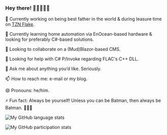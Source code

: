 ### Hey there! 👋🏻🖖🏻🥳

🔭 Currently working on being best father in the world & during leasure time on [TZN Flake](../../../tzn-flake).

🌱 Currently learning home automation via EnOcean-based hardware & looking for preferably C#-based solutions.

👯 Looking to collaborate on a (Mud)Blazor-based CMS.

🤔 Looking for help with C# P/Invoke regarding FLAC's C++ DLL.

💬 Ask me about anything you’d like. Seriously.

📫 How to reach me: e-mail or my blog.

😄 Pronouns: he/him.

⚡ Fun fact: Always be yourself! Unless you can be Batman, then always be Batman. 🦇🤘🏻

![My GitHub language stats](https://github-readme-stats.vercel.app/api/top-langs/?custom_title=Languages%20in%20own,%20non-forked%20repos&langs_count=10&layout=compact&theme=solarized-dark&username=eagle3386)

![My GitHub participation stats](https://github-readme-stats.vercel.app/api?border_radius=5&count_private=true&hide_title=true&include_all_commits=true&rank_icon=percentile&show=discussions_answered,discussions_started,reviews&show_icons=true&theme=solarized-dark&username=eagle3386)
